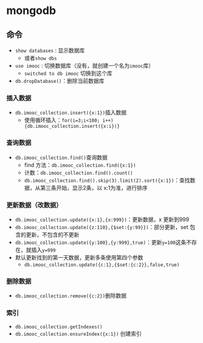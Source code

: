 # mongodb

## 命令

* `show databases` : 显示数据库
  * 或者`show dbs`
* `use imooc` : 切换数据库（没有，就创建一个名为`imooc`库）
  * `switched to db imooc` 切换到这个库
* `db.dropDatabase()`：删除当前数据库

### 插入数据

* `db.imooc_collection.insert({x:1})`插入数据
  * 使用循环插入：`for(i=3;i<100; i++){db.imooc_collection.insert({x:i})}`

### 查询数据

* `db.imooc_collection.find()`查询数据
  * find 方法：`db.imooc_collection.find({x:1})`
  * 计数：`db.imooc_collection.find().count()`
  * `db.imooc_collection.find().skip(3).limit(2).sort({x:1})`：查找数据，从第三条开始，显示2条，以 x:1为准，进行排序

### 更新数据（改数据）

* `db.imooc_collection.update({x:1},{x:999})`：更新数据，x 更新到999
* `db.imooc_collection.update({z:110},{$set:{y:99}})`：部分更新，set 包含的更新，不包含的不更新
* `db.imooc_collection.update({y:100},{y:999},true)`：更新`y=100`这条不存在，就插入`y=999`
* 默认更新找到的第一天数据，更新多条使用第四个参数
    * `db.imooc_collection.update({c:1},{$set:{c:2}},false,true)`

### 删除数据

* `db.imooc_collection.remove({c:2})`删除数据

### 索引 

* `db.imooc_collection.getIndexes()`
* `db.imooc_collection.ensureIndex({x:1})` 创建索引